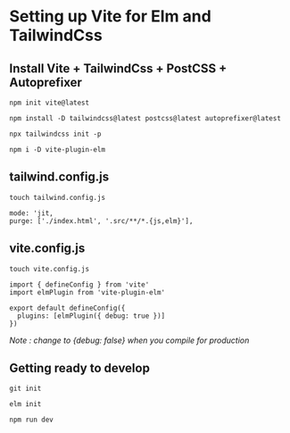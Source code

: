 # Setting up Vite for Elm and TailwindCss

## Install Vite + TailwindCss + PostCSS + Autoprefixer

`npm init vite@latest`

`npm install -D tailwindcss@latest postcss@latest autoprefixer@latest`

`npx tailwindcss init -p`

`npm i -D vite-plugin-elm`

## tailwind.config.js
`touch tailwind.config.js`

```
mode: 'jit,
purge: ['./index.html', '.src/**/*.{js,elm}'],
```

## vite.config.js
`touch vite.config.js`

```
import { defineConfig } from 'vite'
import elmPlugin from 'vite-plugin-elm'

export default defineConfig({
  plugins: [elmPlugin({ debug: true })]
})
```

*Note : change to {debug: false} when you compile for production*

## Getting ready to develop
`git init`

`elm init`

`npm run dev`

